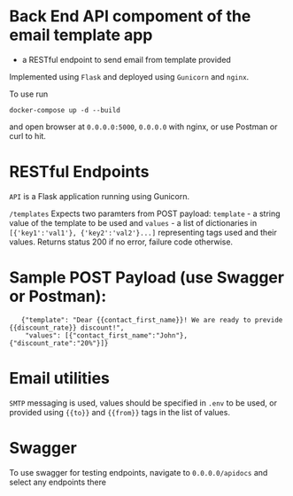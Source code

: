 # Back End API compoment of the email template app 
 - a RESTful endpoint to send email from template provided

Implemented using `Flask` and deployed using `Gunicorn` and `nginx`.

To use run 
```
docker-compose up -d --build
```
and open browser at `0.0.0.0:5000`, `0.0.0.0` with nginx, or use Postman or curl to hit.



# RESTful Endpoints

`API` is a Flask application running using Gunicorn. 

   `/templates`
       Expects two paramters from POST payload: `template` - a string value of the template to be used
       and `values` - a list of dictionaries in `[{'key1':'val1'}, {'key2':'val2'}...]` representing tags
       used and their values. Returns status 200 if no error, failure code otherwise.

      
# Sample POST Payload (use Swagger or Postman):
       {"template": "Dear {{contact_first_name}}! We are ready to previde {{discount_rate}} discount!",
        "values": [{"contact_first_name":"John"}, {"discount_rate":"20%"}]}


# Email utilities
   `SMTP` messaging is used, values should be specified in `.env` to be used, or provided using `{{to}}` and
   `{{from}}` tags in the list of values.


# Swagger
   To use swagger for testing endpoints, navigate to `0.0.0.0/apidocs` and select any endpoints there


